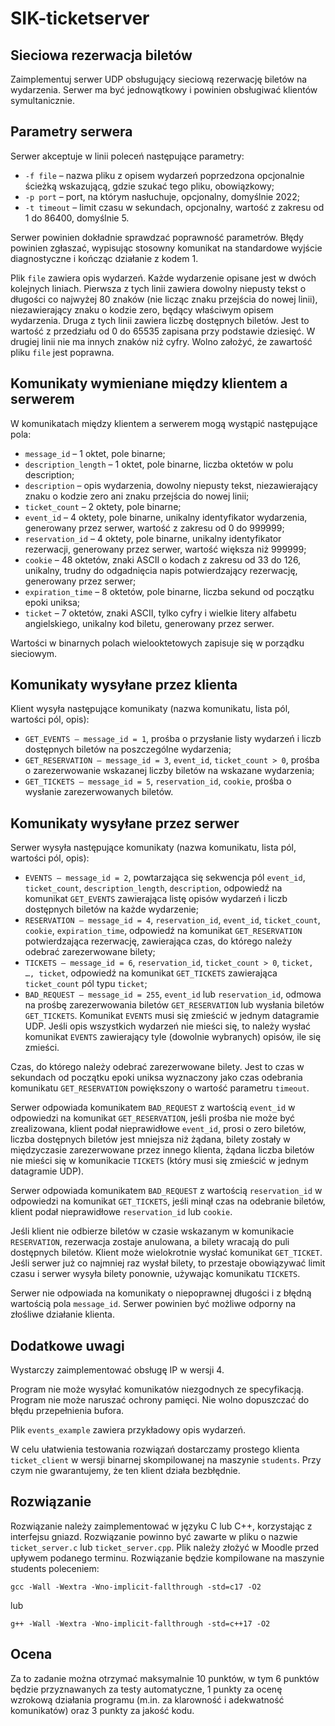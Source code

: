 # SIK-ticketserver
## Sieciowa rezerwacja biletów
Zaimplementuj serwer UDP obsługujący sieciową rezerwację biletów na wydarzenia. Serwer ma być jednowątkowy i powinien obsługiwać klientów symultanicznie.

## Parametry serwera
Serwer akceptuje w linii poleceń następujące parametry:

* `-f file` – nazwa pliku z opisem wydarzeń poprzedzona opcjonalnie ścieżką wskazującą, gdzie szukać tego pliku, obowiązkowy;
* `-p port` – port, na którym nasłuchuje, opcjonalny, domyślnie 2022;
* `-t timeout` – limit czasu w sekundach, opcjonalny, wartość z zakresu od 1 do 86400, domyślnie 5.

Serwer powinien dokładnie sprawdzać poprawność parametrów. Błędy powinien zgłaszać, wypisując stosowny komunikat na standardowe wyjście diagnostyczne i kończąc działanie z kodem 1.

Plik `file` zawiera opis wydarzeń. Każde wydarzenie opisane jest w dwóch kolejnych liniach. Pierwsza z tych linii zawiera dowolny niepusty tekst o długości co najwyżej 80 znaków (nie licząc znaku przejścia do nowej linii), niezawierający znaku o kodzie zero, będący właściwym opisem wydarzenia. Druga z tych linii zawiera liczbę dostępnych biletów. Jest to wartość z przedziału od 0 do 65535 zapisana przy podstawie dziesięć. W drugiej linii nie ma innych znaków niż cyfry. Wolno założyć, że zawartość pliku `file` jest poprawna.

## Komunikaty wymieniane między klientem a serwerem
W komunikatach między klientem a serwerem mogą wystąpić następujące pola:

* `message_id` – 1 oktet, pole binarne;
* `description_length` – 1 oktet, pole binarne, liczba oktetów w polu description;
* `description` – opis wydarzenia, dowolny niepusty tekst, niezawierający znaku o kodzie zero ani znaku przejścia do nowej linii;
* `ticket_count` – 2 oktety, pole binarne;
* `event_id` – 4 oktety, pole binarne, unikalny identyfikator wydarzenia, generowany przez serwer, wartość z zakresu od 0 do 999999;
* `reservation_id` – 4 oktety, pole binarne, unikalny identyfikator rezerwacji, generowany przez serwer, wartość większa niż 999999;
* `cookie` – 48 oktetów, znaki ASCII o kodach z zakresu od 33 do 126, unikalny, trudny do odgadnięcia napis potwierdzający rezerwację, generowany przez serwer;
* `expiration_time` – 8 oktetów, pole binarne, liczba sekund od początku epoki uniksa;
* `ticket` – 7 oktetów, znaki ASCII, tylko cyfry i wielkie litery alfabetu angielskiego, unikalny kod biletu, generowany przez serwer.

Wartości w binarnych polach wielooktetowych zapisuje się w porządku sieciowym.

## Komunikaty wysyłane przez klienta
Klient wysyła następujące komunikaty (nazwa komunikatu, lista pól, wartości pól, opis):

* `GET_EVENTS – message_id = 1`, prośba o przysłanie listy wydarzeń i liczb dostępnych biletów na poszczególne wydarzenia;
* `GET_RESERVATION – message_id = 3`, `event_id`, `ticket_count > 0`, prośba o zarezerwowanie wskazanej liczby biletów na wskazane wydarzenia;
* `GET_TICKETS – message_id = 5`, `reservation_id`, `cookie`, prośba o wysłanie zarezerwowanych biletów.

## Komunikaty wysyłane przez serwer
Serwer wysyła następujące komunikaty (nazwa komunikatu, lista pól, wartości pól, opis):

* `EVENTS – message_id = 2`, powtarzająca się sekwencja pól `event_id`, `ticket_count`, `description_length`, `description`, odpowiedź na komunikat `GET_EVENTS` zawierająca listę opisów wydarzeń i liczb dostępnych biletów na każde wydarzenie;
* `RESERVATION – message_id = 4`, `reservation_id`, `event_id`, `ticket_count`, `cookie`, `expiration_time`, odpowiedź na komunikat `GET_RESERVATION` potwierdzająca rezerwację, zawierająca czas, do którego należy odebrać zarezerwowane bilety;
* `TICKETS – message_id = 6`, `reservation_id`, `ticket_count > 0`, `ticket, …, ticket`, odpowiedź na komunikat `GET_TICKETS` zawierająca `ticket_count` pól typu `ticket`;
* `BAD_REQUEST – message_id = 255`, `event_id` lub `reservation_id`, odmowa na prośbę zarezerwowania biletów `GET_RESERVATION` lub wysłania biletów `GET_TICKETS`.
Komunikat `EVENTS` musi się zmieścić w jednym datagramie UDP. Jeśli opis wszystkich wydarzeń nie mieści się, to należy wysłać komunikat `EVENTS` zawierający tyle (dowolnie wybranych) opisów, ile się zmieści.

Czas, do którego należy odebrać zarezerwowane bilety. Jest to czas w sekundach od początku epoki uniksa wyznaczony jako czas odebrania komunikatu `GET_RESERVATION` powiększony o wartość parametru `timeout`.

Serwer odpowiada komunikatem `BAD_REQUEST` z wartością `event_id` w odpowiedzi na komunikat `GET_RESERVATION`, jeśli prośba nie może być zrealizowana, klient podał nieprawidłowe `event_id`, prosi o zero biletów, liczba dostępnych biletów jest mniejsza niż żądana, bilety zostały w międzyczasie zarezerwowane przez innego klienta, żądana liczba biletów nie mieści się w komunikacie `TICKETS` (który musi się zmieścić w jednym datagramie UDP).

Serwer odpowiada komunikatem `BAD_REQUEST` z wartością `reservation_id` w odpowiedzi na komunikat `GET_TICKETS`, jeśli minął czas na odebranie biletów, klient podał nieprawidłowe `reservation_id` lub `cookie`.

Jeśli klient nie odbierze biletów w czasie wskazanym w komunikacie `RESERVATION`, rezerwacja zostaje anulowana, a bilety wracają do puli dostępnych biletów. Klient może wielokrotnie wysłać komunikat `GET_TICKET`. Jeśli serwer już co najmniej raz wysłał bilety, to przestaje obowiązywać limit czasu i serwer wysyła bilety ponownie, używając komunikatu `TICKETS`.

Serwer nie odpowiada na komunikaty o niepoprawnej długości i z błędną wartością pola `message_id`. Serwer powinien być możliwe odporny na złośliwe działanie klienta.

## Dodatkowe uwagi
Wystarczy zaimplementować obsługę IP w wersji 4.

Program nie może wysyłać komunikatów niezgodnych ze specyfikacją. Program nie może naruszać ochrony pamięci. Nie wolno dopuszczać do błędu przepełnienia bufora.

Plik `events_example` zawiera przykładowy opis wydarzeń.

W celu ułatwienia testowania rozwiązań dostarczamy prostego klienta `ticket_client` w wersji binarnej skompilowanej na maszynie `students`. Przy czym nie gwarantujemy, że ten klient działa bezbłędnie.

## Rozwiązanie
Rozwiązanie należy zaimplementować w języku C lub C++, korzystając z interfejsu gniazd. Rozwiązanie powinno być zawarte w pliku o nazwie `ticket_server.c` lub `ticket_server.cpp`. Plik należy złożyć w Moodle przed upływem podanego terminu. Rozwiązanie będzie kompilowane na maszynie students poleceniem:
```
gcc -Wall -Wextra -Wno-implicit-fallthrough -std=c17 -O2
```
lub
```
g++ -Wall -Wextra -Wno-implicit-fallthrough -std=c++17 -O2
```
## Ocena
Za to zadanie można otrzymać maksymalnie 10 punktów, w tym 6 punktów będzie przyznawanych za testy automatyczne, 1 punkty za ocenę wzrokową działania programu (m.in. za klarowność i adekwatność komunikatów) oraz 3 punkty za jakość kodu.
